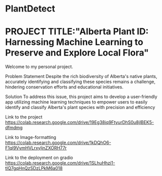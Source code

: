 # PlantDetect

# PROJECT TITLE:"Alberta Plant ID: Harnessing Machine Learning to Preserve and Explore Local Flora"
Welcome to my personal project.

Problem Statement
Despite the rich biodiversity of Alberta's native plants, accurately identifying and classifying these species remains a challenge, hindering conservation efforts and educational initiatives.

Solution
To address this issue, this project aims to develop a user-friendly app utilizing machine learning techniques to empower users to easily identify and classify Alberta's plant species with precision and efficiency

Link to the project
https://colab.research.google.com/drive/19Eg38iq9FtyurDhS0u8jlBEK5-dfmdmg

Link to Image-formatting 
https://colab.research.google.com/drive/1kDQhO6-F1ql9VymHVLrxyljnZXORH77r

Link to the deployment on gradio
https://colab.research.google.com/drive/1SLhuHhzi1-tlQ7gqHnQzSDzLPkM6a018
